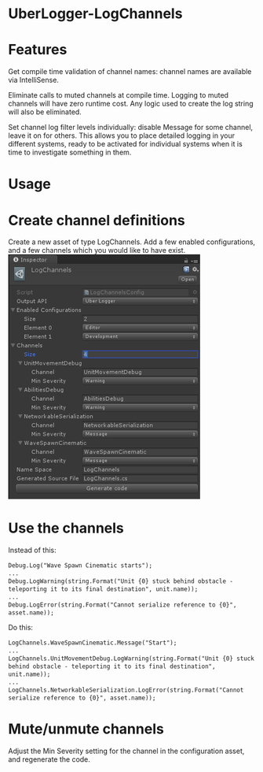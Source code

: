 # UberLogger-LogChannels

# Features

Get compile time validation of channel names: channel names are available via IntelliSense.

Eliminate calls to muted channels at compile time. Logging to muted channels will have zero runtime cost. Any logic used to create the log string will also be eliminated.

Set channel log filter levels individually: disable Message for some channel, leave it on for others. This allows you to place detailed logging in your different systems, ready to be activated for individual systems when it is time to investigate something in them.

# Usage

# Create channel definitions

Create a new asset of type LogChannels. Add a few enabled configurations, and a few channels which you would like to have exist. ![Example configuration](/AssetInspectorExample.png?raw=true)

# Use the channels

Instead of this:

```
Debug.Log("Wave Spawn Cinematic starts");
...
Debug.LogWarning(string.Format("Unit {0} stuck behind obstacle - teleporting it to its final destination", unit.name));
...
Debug.LogError(string.Format("Cannot serialize reference to {0}", asset.name));
```

Do this:

```
LogChannels.WaveSpawnCinematic.Message("Start");
...
LogChannels.UnitMovementDebug.LogWarning(string.Format("Unit {0} stuck behind obstacle - teleporting it to its final destination", unit.name));
...
LogChannels.NetworkableSerialization.LogError(string.Format("Cannot serialize reference to {0}", asset.name));
```

# Mute/unmute channels

Adjust the Min Severity setting for the channel in the configuration asset, and regenerate the code.